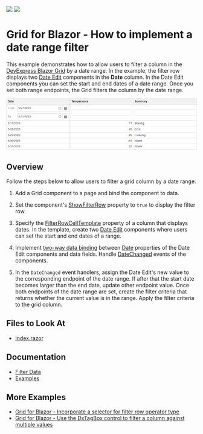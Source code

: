 <!-- default badges list -->
[![](https://img.shields.io/badge/Open_in_DevExpress_Support_Center-FF7200?style=flat-square&logo=DevExpress&logoColor=white)](https://supportcenter.devexpress.com/ticket/details/T1156193)
[![](https://img.shields.io/badge/📖_How_to_use_DevExpress_Examples-e9f6fc?style=flat-square)](https://docs.devexpress.com/GeneralInformation/403183)
<!-- default badges end -->
# Grid for Blazor - How to implement a date range filter

This example demonstrates how to allow users to filter a column in the [DevExpress Blazor Grid](https://docs.devexpress.com/Blazor/403143/grid) by a date range. In the example, the filter row displays two [Date Edit](https://docs.devexpress.com/Blazor/DevExpress.Blazor.DxDateEdit-1) components in the **Date** column. In the Date Edit components you can set the start and end dates of a date range. Once you set both range endpoints, the Grid filters the column by the date range.

![Filter Grid Column by a Date Range](date-range-filter.png)

## Overview

Follow the steps below to allow users to filter a grid column by a date range:

1. Add a Grid component to a page and bind the component to data.

2. Set the component's [ShowFilterRow](https://docs.devexpress.com/Blazor/DevExpress.Blazor.DxGrid.ShowFilterRow) property to `true` to display the filter row.

3. Specify the [FilterRowCellTemplate](https://docs.devexpress.com/Blazor/DevExpress.Blazor.DxGridDataColumn.FilterRowCellTemplate) property of a column that displays dates. In the template, create two [Date Edit](https://docs.devexpress.com/Blazor/DevExpress.Blazor.DxDateEdit-1) components where users can set the start and end dates of a range.

4. Implement [two-way data binding](https://docs.devexpress.com/Blazor/402330/common-concepts/two-way-data-binding) between [Date](https://docs.devexpress.com/Blazor/DevExpress.Blazor.DxDateEdit-1.Date) properties of the Date Edit components and data fields. Handle [DateChanged](https://docs.devexpress.com/Blazor/DevExpress.Blazor.DxDateEdit-1.DateChanged) events of the components.

5. In the `DateChanged` event handlers, assign the Date Edit's new value to the corresponding endpoint of the date range. If after that the start date becomes larger than the end date, update other endpoint value. Once both endpoints of the date range are set, create the filter criteria that returns whether the current value is in the range. Apply the filter criteria to the grid column.

## Files to Look At

- [Index.razor](./CS/Pages/Index.razor)

## Documentation

- [Filter Data](https://docs.devexpress.com/Blazor/403143/grid#filter-data)
- [Examples](https://docs.devexpress.com/Blazor/404035/grid/examples)

## More Examples

- [Grid for Blazor - Incorporate a selector for filter row operator type](https://github.com/DevExpress-Examples/blazor-dxgrid-filter-operator-selector)
- [Grid for Blazor - Use the DxTagBox control to filter a column against multiple values](https://github.com/DevExpress-Examples/blazor-grid-use-the-DxTagBox-control-as-a-filter-for-a-column-with-multiple-values)
